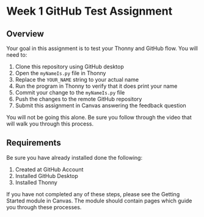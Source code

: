# Week 1 GitHub Test Assignment

## Overview

Your goal in this assignment is to test your Thonny and GitHub flow. You will need to:

1. Clone this repository using GitHub desktop
1. Open the `myNameIs.py` file in Thonny
1. Replace the `YOUR_NAME` string to your actual name
1. Run the program in Thonny to verify that it does print your name
1. Commit your change to the `myNameIs.py` file
1. Push the changes to the remote GitHub repository
1. Submit this assignment in Canvas answering the feedback question

You will not be going this alone. Be sure you follow through the video that will walk you through this process.

## Requirements

Be sure you have already installed done the following:

1. Created at GitHub Account
1. Installed GitHub Desktop
1. Installed Thonny

If you have not completed any of these steps, please see the Getting Started module in Canvas. The module should contain pages which guide you through these processes.
